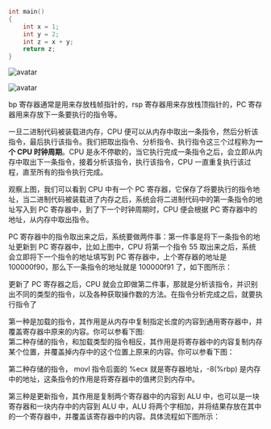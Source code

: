 

```C
int main()
{  
    int x = 1;
    int y = 2;
    int z = x + y;
    return z;
}
```

![avatar](https://static001.geekbang.org/resource/image/45/09/45a51ccfeba212d1ccda8c669d317509.png)


![avatar](https://static001.geekbang.org/resource/image/81/b3/81f37939dc9920c1e0e261c7f345ceb3.jpg)

bp 寄存器通常是用来存放栈帧指针的，rsp 寄存器用来存放栈顶指针的，PC 寄存器用来存放下一条要执行的指令等。  

一旦二进制代码被装载进内存，CPU 便可以从内存中取出一条指令，然后分析该指令，最后执行该指令。我们把取出指令、分析指令、执行指令这三个过程称为**一个 CPU 时钟周期**。CPU 是永不停歇的，当它执行完成一条指令之后，会立即从内存中取出下一条指令，接着分析该指令，执行该指令，CPU 一直重复执行该过程，直至所有的指令执行完成。  


观察上图，我们可以看到 CPU 中有一个 PC 寄存器，它保存了将要执行的指令地址，当二进制代码被装载进了内存之后，系统会将二进制代码中的第一条指令的地址写入到 PC 寄存器中，到了下一个时钟周期时，CPU 便会根据 PC 寄存器中的地址，从内存中取出指令。

PC 寄存器中的指令取出来之后，系统要做两件事：第一件事是将下一条指令的地址更新到 PC 寄存器中，比如上图中，CPU 将第一个指令 55 取出来之后，系统会立即将下一个指令的地址填写到 PC 寄存器中，上个寄存器的地址是 100000f90，那么下一条指令的地址就是 100000f91 了，如下图所示：  

更新了 PC 寄存器之后，CPU 就会立即做第二件事，那就是分析该指令，并识别出不同的类型的指令，以及各种获取操作数的方法。在指令分析完成之后，就要执行指令了  

第一种是加载的指令，其作用是从内存中复制指定长度的内容到通用寄存器中，并覆盖寄存器中原来的内容。你可以参看下图:  
第二种存储的指令，和加载类型的指令相反，其作用是将寄存器中的内容复制内存某个位置，并覆盖掉内存中的这个位置上原来的内容。你可以参看下图：  

第二种存储的指令， movl 指令后面的 %ecx 就是寄存器地址，-8(%rbp) 是内存中的地址，这条指令的作用是将寄存器中的值拷贝到内存中。  

第三种是更新指令，其作用是复制两个寄存器中的内容到 ALU 中，也可以是一块寄存器和一块内存中的内容到 ALU 中，ALU 将两个字相加，并将结果存放在其中的一个寄存器中，并覆盖该寄存器中的内容。具体流程如下图所示：